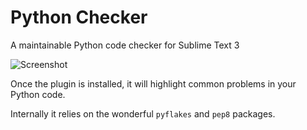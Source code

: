Python Checker
==============

A maintainable Python code checker for Sublime Text 3

![Screenshot](../screenshots/screenshot.png)

Once the plugin is installed, it will highlight common problems in your Python code.

Internally it relies on the wonderful `pyflakes` and `pep8` packages.
